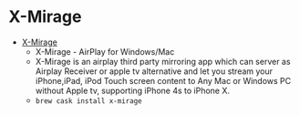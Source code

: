# X-Mirage
- [X-Mirage](http://www.x-mirage.com/x-mirage/)
  -  X-Mirage - AirPlay for Windows/Mac
  - X-Mirage is an airplay third party mirroring app which  can server as Airplay Receiver or apple tv alternative and let you stream your iPhone,iPad, iPod Touch screen content to Any Mac or Windows PC without Apple tv, supporting iPhone 4s to iPhone X.
  - `brew cask install x-mirage`

